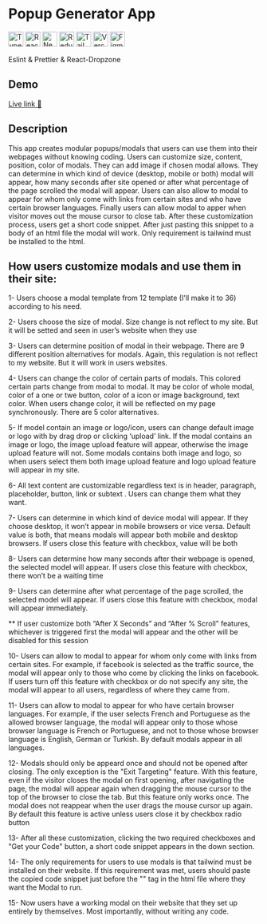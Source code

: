 # Popup Generator App
<a href="https://www.typescriptlang.org/" rel="nofollow"><img src="https://user-images.githubusercontent.com/94041207/199342867-cdda2871-0051-411f-aa73-f357f2852502.png" height="30" alt="Typescript" data-canonical-src="https://cdn.jsdelivr.net/gh/devicons/devicon/icons/typescript/typescript-original.svg" style="max-width: 100%;"></a>
<a href="https://reactjs.org/" rel="nofollow"><img src="https://user-images.githubusercontent.com/94041207/199342992-af36d9e7-8dc7-4329-a635-33b6702dff18.png" height="30" alt="React" data-canonical-src="https://cdn.jsdelivr.net/gh/devicons/devicon/icons/react/react-original.svg" style="max-width: 100%;"></a>
<a href="https://nextjs.org/docs" rel="nofollow"><img src="https://user-images.githubusercontent.com/94041207/199343314-ca25b2c5-2801-48ef-9aa0-ff5c3b8126b0.png" height="30" alt="NextJs" data-canonical-src="https://cdn.jsdelivr.net/gh/devicons/devicon/icons/nextjs/nextjs-original.svg" style="max-width: 100%;"></a>
<a href="https://redux.js.org/" rel="nofollow"><img src="https://user-images.githubusercontent.com/94041207/199343229-b52eb0bd-2173-4b31-8205-457eb907cf36.png" height="30" alt="Redux" data-canonical-src="https://cdn.jsdelivr.net/gh/devicons/devicon/icons/redux/redux-original.svg" style="max-width: 100%;"></a>
<a href="https://tailwindcss.com/" rel="nofollow"><img src="https://user-images.githubusercontent.com/94041207/199343872-4e273c81-b9dc-4be1-9271-06b8a5324c81.png" height="30" alt="TailwindCSS" data-canonical-src="https://cdn.jsdelivr.net/gh/devicons/devicon/icons/tailwindcss/tailwindcss-plain.svg" style="max-width: 100%;"></a>
<a href="https://vercel.com/" rel="nofollow"><img src="https://user-images.githubusercontent.com/94041207/199351014-f893e89f-84ab-4207-96a5-a36f077f23f5.png"  height="30" alt="Vercel" style="max-width: 100%;"></a>
<a href="https://www.figma.com/" rel="nofollow"><img src="https://user-images.githubusercontent.com/94041207/199347184-f5ff8490-ad77-4ac0-993c-d1a3e34f0d96.png"  height="30" alt="Figma" data-canonical-src="https://cdn.jsdelivr.net/gh/devicons/devicon/icons/figma/figma-original.svg" style="max-width: 100%;"></a>

<p>Eslint & Prettier & React-Dropzone </p>

## Demo

<a href="https://popup-generator.vercel.app/" target="_blank"> Live link 🚀 </a>
## Description 
This app creates modular popups/modals that users can use them into their webpages without knowing coding. Users can customize size, content, position, color of modals. They can add image if chosen modal allows. They can determine in which kind of device (desktop, mobile or both) modal will appear, how many seconds after site opened or after what percentage of the page scrolled the modal will appear. Users can also allow to modal to appear for whom only come with links from certain sites and who have certain browser languages. Finally users can allow modal to apper when visitor moves out the mouse cursor to close tab. After these customization process, users get a short code snippet. After just pasting this snippet to a body of an html file the modal will work. Only requirement is tailwind must be installed to the html.

## How users customize modals and use them in their site:  
1- Users choose a modal template from 12 template (I'll make it to 36) according to his need. 

2- Users choose the size of modal. Size change is not reflect to my site. But it will be setted and seen in user’s website when they use

3- Users can determine position of modal in their webpage. There are 9 different position alternatives for modals. Again, this regulation is not reflect to my website. But it will work in users websites.

4- Users can change the color of certain parts of modals. This colored certain parts change from modal to modal. It may be color of whole modal, color of a one or twe button, color of a icon or image background, text color. When users change color, it will be reflected on my page synchronously. There are 5 color alternatives. 

5- If model contain an image or logo/icon, users can change default image or logo with by drag drop or clicking ‘upload’ link. If the modal contains an image or logo, the image upload feature will appear, otherwise the image upload feature will not. Some modals contains both image and logo, so when users select them both image upload feature and logo upload feature will appear in my site. 

6- All text content are customizable regardless text is in header, paragraph, placeholder, button, link or subtext . Users can change them what they want. 

7- Users can determine in which kind of device modal will appear. If they choose desktop, it won’t appear in mobile browsers or vice versa. Default value is both, that means modals will appear both mobile and desktop browsers. If users close this feature with checkbox, value will be both

8- Users can determine how many seconds after their webpage is opened, the selected model will appear. If users close this feature with checkbox, there won’t be a waiting time

9- Users can determine after what percentage of the page scrolled, the selected model will appear. If users close this feature with checkbox, modal will appear immediately. 

** If user customize both “After X Seconds” and “After % Scroll” features, whichever is triggered first the modal will appear and the other will be disabled for this session

10- Users can allow to modal to appear for whom only come with links from certain sites. For example, if facebook is selected as the traffic source, the modal will appear only to those who come by clicking the links on facebook. If users turn off this feature with checkbox or do not specify any site, the modal will appear to all users, regardless of where they came from.

11- Users can allow to modal to appear for who have certain browser languages. For example, if the user selects French and Portuguese as the allowed browser language, the modal will appear only to those whose browser language is French or Portuguese, and not to those whose browser language is English, German or Turkish. By default modals appear in all languages. 

12- Modals should only be appeard once and should not be opened after closing. The only exception is the "Exit Targeting" feature. With this feature, even if the visitor closes the modal on first opening, after navigating the page, the modal will appear again when dragging the mouse cursor to the top of the browser to close the tab. But this feature only works once. The modal does not reappear when the user drags the mouse cursor up again. By default this feature is active unless users close it by checkbox radio button

13- After all these customization, clicking the two required checkboxes and "Get your Code" button, a short code snippet appears in the down section.

14- The only requirements for users to use modals is that tailwind must be installed on their website. If this requirement was met, users should paste the copied code snippet just before the "</body>" tag in the html file where they want the Modal to run. 

15- Now users have a working modal on their website that they set up entirely by themselves. Most importantly, without writing any code.
